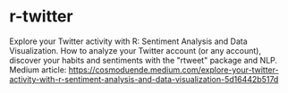 # r-twitter
Explore your Twitter activity with R: Sentiment Analysis and Data Visualization. How to analyze your Twitter account (or any account), discover your habits and sentiments with the "rtweet" package and NLP. Medium article: https://cosmoduende.medium.com/explore-your-twitter-activity-with-r-sentiment-analysis-and-data-visualization-5d16442b517d
